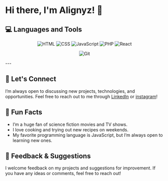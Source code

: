 # Hi there, I'm Alignyz! 👋

## 💻 Languages and Tools

<p align="center">
  <img src="https://img.shields.io/badge/-HTML-E34F26?style=for-the-badge&logo=html5&logoColor=white" alt="HTML"/>
  <img src="https://img.shields.io/badge/-CSS-1572B6?style=for-the-badge&logo=css3&logoColor=white" alt="CSS"/>
  <img src="https://img.shields.io/badge/-JavaScript-F7DF1E?style=for-the-badge&logo=javascript&logoColor=black" alt="JavaScript"/>
  <img src="https://img.shields.io/badge/-PHP-777BB4?style=for-the-badge&logo=php&logoColor=white" alt="PHP"/>
  <img src="https://img.shields.io/badge/-React-61DAFB?style=for-the-badge&logo=react&logoColor=black" alt="React"/>
</p>
<p align="center">
  <img src="https://img.shields.io/badge/-Git-F05032?style=for-the-badge&logo=git&logoColor=white" alt="Git"/>
</p>
---

## 🤔 Let's Connect

I’m always open to discussing new projects, technologies, and opportunities. Feel free to reach out to me through [LinkedIn](https://www.linkedin.com/in/ali-günyüzü-b517b2321/) or [instagram](https://instagram/alignyzu)!

## 🤔 Fun Facts

- I’m a huge fan of science fiction movies and TV shows.
- I love cooking and trying out new recipes on weekends.
- My favorite programming language is JavaScript, but I’m always open to learning new ones.

## 💬 Feedback & Suggestions

I welcome feedback on my projects and suggestions for improvement. If you have any ideas or comments, feel free to reach out!
